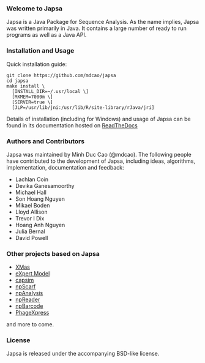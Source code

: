 ### Welcome to Japsa

Japsa is a Java Package for Sequence Analysis. As the name implies, Japsa was 
written primarily in Java. It contains a large number of ready to run programs 
as well as a Java API.

### Installation and Usage
Quick installation guide:

    git clone https://github.com/mdcao/japsa
    cd japsa
    make install \
      [INSTALL_DIR=~/.usr/local \] 
      [MXMEM=7000m \] 
      [SERVER=true \] 
      [JLP=/usr/lib/jni:/usr/lib/R/site-library/rJava/jri]

Details of installation (including for Windows) and usage of Japsa can be found 
in its documentation hosted on [ReadTheDocs](http://japsa.readthedocs.org/en/latest/index.html) 

### Authors and Contributors
Japsa was maintained by Minh Duc Cao (@mdcao). The following 
people have contributed to the development of Japsa, including ideas, 
algorithms, implementation, documentation and feedback:

* Lachlan Coin
* Devika Ganesamoorthy
* Michael Hall
* Son Hoang Nguyen
* Mikael Boden
* Lloyd Allison
* Trevor I Dix
* Hoang Anh Nguyen
* Julia Bernal
* David Powell

### Other projects based on Japsa



* [XMas](https://github.com/mdcao/XMas)
* [eXpert Model](https://github.com/mdcao/xm)
* [capsim](https://github.com/mdcao/capsim)
* [npScarf](https://github.com/mdcao/npScarf)
* [npAnalysis](https://github.com/mdcao/npAnalysis)
* [npReader](https://github.com/mdcao/npReader)
* [npBarcode](https://github.com/hsnguyen/npBarcode)
* [PhageXpress](https://github.com/mdcao/phagexpress)

and more to come.


### License
Japsa is released under the accompanying BSD-like license.

